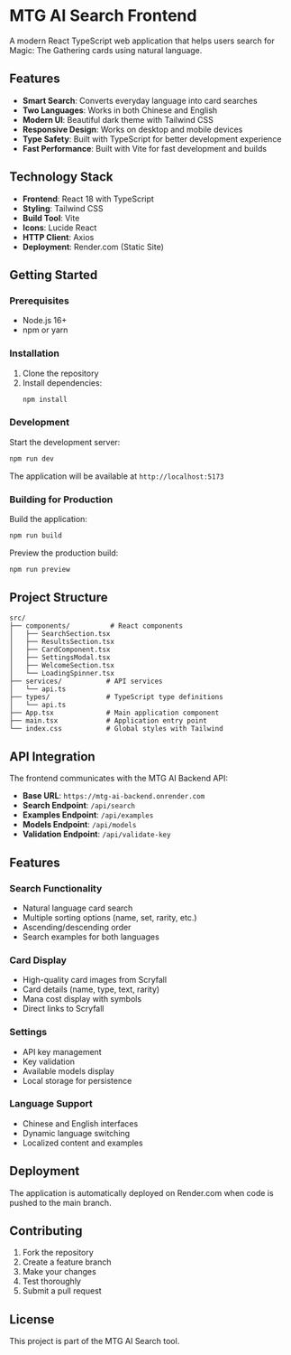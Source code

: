 # MTG AI Search Frontend

A modern React TypeScript web application that helps users search for Magic: The Gathering cards using natural language.

## Features

- **Smart Search**: Converts everyday language into card searches
- **Two Languages**: Works in both Chinese and English
- **Modern UI**: Beautiful dark theme with Tailwind CSS
- **Responsive Design**: Works on desktop and mobile devices
- **Type Safety**: Built with TypeScript for better development experience
- **Fast Performance**: Built with Vite for fast development and builds

## Technology Stack

- **Frontend**: React 18 with TypeScript
- **Styling**: Tailwind CSS
- **Build Tool**: Vite
- **Icons**: Lucide React
- **HTTP Client**: Axios
- **Deployment**: Render.com (Static Site)

## Getting Started

### Prerequisites

- Node.js 16+
- npm or yarn

### Installation

1. Clone the repository
2. Install dependencies:
   ```bash
   npm install
   ```

### Development

Start the development server:

```bash
npm run dev
```

The application will be available at `http://localhost:5173`

### Building for Production

Build the application:

```bash
npm run build
```

Preview the production build:

```bash
npm run preview
```

## Project Structure

```
src/
├── components/          # React components
│   ├── SearchSection.tsx
│   ├── ResultsSection.tsx
│   ├── CardComponent.tsx
│   ├── SettingsModal.tsx
│   ├── WelcomeSection.tsx
│   └── LoadingSpinner.tsx
├── services/           # API services
│   └── api.ts
├── types/              # TypeScript type definitions
│   └── api.ts
├── App.tsx             # Main application component
├── main.tsx            # Application entry point
└── index.css           # Global styles with Tailwind
```

## API Integration

The frontend communicates with the MTG AI Backend API:

- **Base URL**: `https://mtg-ai-backend.onrender.com`
- **Search Endpoint**: `/api/search`
- **Examples Endpoint**: `/api/examples`
- **Models Endpoint**: `/api/models`
- **Validation Endpoint**: `/api/validate-key`

## Features

### Search Functionality

- Natural language card search
- Multiple sorting options (name, set, rarity, etc.)
- Ascending/descending order
- Search examples for both languages

### Card Display

- High-quality card images from Scryfall
- Card details (name, type, text, rarity)
- Mana cost display with symbols
- Direct links to Scryfall

### Settings

- API key management
- Key validation
- Available models display
- Local storage for persistence

### Language Support

- Chinese and English interfaces
- Dynamic language switching
- Localized content and examples

## Deployment

The application is automatically deployed on Render.com when code is pushed to the main branch.

## Contributing

1. Fork the repository
2. Create a feature branch
3. Make your changes
4. Test thoroughly
5. Submit a pull request

## License

This project is part of the MTG AI Search tool.
